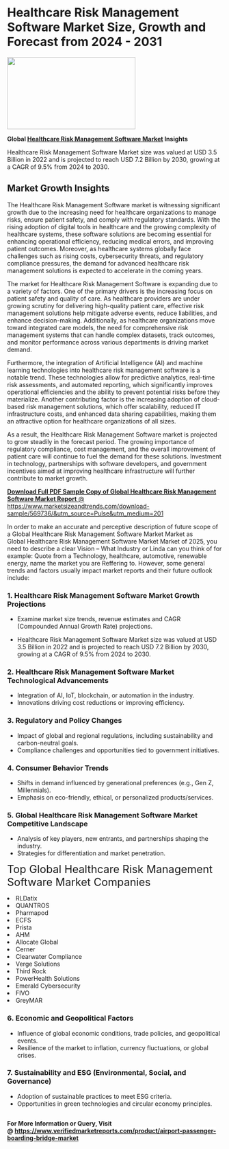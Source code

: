 <H1>Healthcare Risk Management Software Market Size, Growth and Forecast from 2024 - 2031</H1><img class="aligncenter size-medium wp-image-584254" src="https://thirdeyenews.in/wp-content/uploads/2024/09/Global-Market-Research-300x168.jpeg" alt="" width="300" height="168" /><p><strong>Global&nbsp;<a href="https://www.marketsizeandtrends.com/download-sample/569736/&amp;utm_source=Pulse&amp;utm_medium=201">Healthcare Risk Management Software Market</a> Insights</strong></p><p>Healthcare Risk Management Software Market size was valued at USD 3.5 Billion in 2022 and is projected to reach USD 7.2 Billion by 2030, growing at a CAGR of 9.5% from 2024 to 2030.</p><p><h2>Market Growth Insights</h2> <p>The Healthcare Risk Management Software market is witnessing significant growth due to the increasing need for healthcare organizations to manage risks, ensure patient safety, and comply with regulatory standards. With the rising adoption of digital tools in healthcare and the growing complexity of healthcare systems, these software solutions are becoming essential for enhancing operational efficiency, reducing medical errors, and improving patient outcomes. Moreover, as healthcare systems globally face challenges such as rising costs, cybersecurity threats, and regulatory compliance pressures, the demand for advanced healthcare risk management solutions is expected to accelerate in the coming years.</p> <p><a href="#"></a></p> <p>The market for Healthcare Risk Management Software is expanding due to a variety of factors. One of the primary drivers is the increasing focus on patient safety and quality of care. As healthcare providers are under growing scrutiny for delivering high-quality patient care, effective risk management solutions help mitigate adverse events, reduce liabilities, and enhance decision-making. Additionally, as healthcare organizations move toward integrated care models, the need for comprehensive risk management systems that can handle complex datasets, track outcomes, and monitor performance across various departments is driving market demand.</p> <p>Furthermore, the integration of Artificial Intelligence (AI) and machine learning technologies into healthcare risk management software is a notable trend. These technologies allow for predictive analytics, real-time risk assessments, and automated reporting, which significantly improves operational efficiencies and the ability to prevent potential risks before they materialize. Another contributing factor is the increasing adoption of cloud-based risk management solutions, which offer scalability, reduced IT infrastructure costs, and enhanced data sharing capabilities, making them an attractive option for healthcare organizations of all sizes.</p> <p>As a result, the Healthcare Risk Management Software market is projected to grow steadily in the forecast period. The growing importance of regulatory compliance, cost management, and the overall improvement of patient care will continue to fuel the demand for these solutions. Investment in technology, partnerships with software developers, and government incentives aimed at improving healthcare infrastructure will further contribute to market growth.</p> <p><a href="#"></p><p><span class=""><strong>Download Full PDF Sample Copy of Global Healthcare Risk Management Software Market Report</strong> @ <a href="https://www.marketsizeandtrends.com/download-sample/569736/&amp;utm_source=Pulse&amp;utm_medium=201" target="_blank">https://www.marketsizeandtrends.com/download-sample/569736/&amp;utm_source=Pulse&amp;utm_medium=201</a></span></p><p>In order to make an accurate and perceptive description of future scope of a Global&nbsp;Healthcare Risk Management Software Market Market as Global&nbsp;Healthcare Risk Management Software Market Market of 2025, you need to describe a clear Vision &ndash; What Industry or Linda can you think of for example: Quote from a Technology, healthcare, automotive, renewable energy, name the market you are Reffering to. However, some general trends and factors usually impact market reports and their future outlook include:</p><h3>1.&nbsp;<strong>Healthcare Risk Management Software Market Growth Projections</strong></h3><ul><li>Examine market size trends, revenue estimates and CAGR (Compounded Annual Growth Rate) projections.</li><li><p>Healthcare Risk Management Software Market size was valued at USD 3.5 Billion in 2022 and is projected to reach USD 7.2 Billion by 2030, growing at a CAGR of 9.5% from 2024 to 2030.</p></li></ul><h3>2.&nbsp;<strong>Healthcare Risk Management Software Market Technological Advancements</strong></h3><ul><li>Integration of AI, IoT, blockchain, or automation in the industry.</li><li>Innovations driving cost reductions or improving efficiency.</li></ul><h3>3.&nbsp;<strong>Regulatory and Policy Changes</strong></h3><ul><li>Impact of global and regional regulations, including sustainability and carbon-neutral goals.</li><li>Compliance challenges and opportunities tied to government initiatives.</li></ul><h3>4.&nbsp;<strong>Consumer Behavior Trends</strong></h3><ul><li>Shifts in demand influenced by generational preferences (e.g., Gen Z, Millennials).</li><li>Emphasis on eco-friendly, ethical, or personalized products/services.</li></ul><h3>5.&nbsp;<strong>Global Healthcare Risk Management Software Market Competitive Landscape</strong></h3><ul><li>Analysis of key players, new entrants, and partnerships shaping the industry.</li><li>Strategies for differentiation and market penetration.</li></ul><p data-pm-slice="1 1 []"><span style="color: inherit; font-family: inherit; font-size: 25px;">Top Global Healthcare Risk Management Software Market Companies</span></p><div class="" data-test-id=""><p><li>RLDatix</li><li> QUANTROS</li><li> Pharmapod</li><li> ECFS</li><li> Prista</li><li> AHM</li><li> Allocate Global</li><li> Cerner</li><li> Clearwater Compliance</li><li> Verge Solutions</li><li> Third Rock</li><li> PowerHealth Solutions</li><li> Emerald Cybersecurity</li><li> FIVO</li><li> GreyMAR</li></p></div><h3>6.&nbsp;<strong>Economic and Geopolitical Factors</strong></h3><ul><li>Influence of global economic conditions, trade policies, and geopolitical events.</li><li>Resilience of the market to inflation, currency fluctuations, or global crises.</li></ul><h3>7.&nbsp;<strong>Sustainability and ESG (Environmental, Social, and Governance)</strong></h3><ul><li>Adoption of sustainable practices to meet ESG criteria.</li><li>Opportunities in green technologies and circular economy principles.</li></ul><h2><strong style="font-size: 14px;">For More Information or Query, Visit @&nbsp;</strong><a style="background-color: #ffffff; font-size: 14px;" href="https://www.marketsizeandtrends.com/report/healthcare-risk-management-software-market/" target="_blank">https://www.verifiedmarketreports.com/product/airport-passenger-boarding-bridge-market</a></h2>
